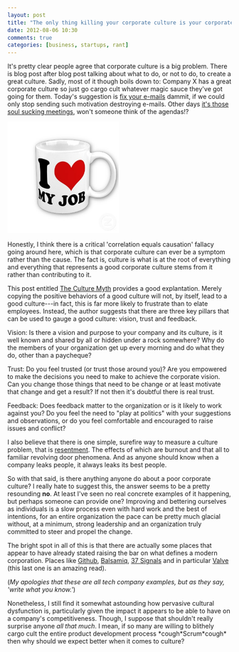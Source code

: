 ```yaml
---
layout: post
title: "The only thing killing your corporate culture is your corporate culture"
date: 2012-08-06 10:30
comments: true
categories: [business, startups, rant]
---
```



It's pretty clear people agree that corporate culture is a big problem. There
is blog post after blog post talking about what to do, or not to do, to create
a great culture. Sadly, most of it though boils down to: Company X has a great
corporate culture so just go cargo cult whatever magic sauce they've got going
for them. Today's suggestion is [fix your e-mails][emails] dammit, if we could
only stop sending such motivation destroying e-mails. Other days [it's those
soul sucking meetings][meetings], won't someone think of the agendas!?

<img class="right" src="/images/i-love-my-job-mug.jpg" width="250">

Honestly, I think there is a critical 'correlation equals causation' fallacy
going around here, which is that corporate culture can ever be a symptom rather
than the cause. The fact is, culture is what is at the root of everything and
everything that represents a good corporate culture stems from it rather than
contributing to it.

<!--more-->

This post entitled [The Culture Myth][myth] provides a good explantation.
Merely copying the positive behaviors of a good culture will not, by itself,
lead to a good culture---in fact, this is far more likely to frustrate than to
elate employees. Instead, the author suggests that there are three key pillars
that can be used to gauge a good culture: vision, trust and feedback.

Vision: Is there a vision and purpose to your company and its culture, is it
well known and shared by all or hidden under a rock somewhere? Why do the
members of your organization get up every morning and do what they do, other
than a paycheque?

Trust: Do you feel trusted (or trust those around you)? Are you empowered to make the
decisions you need to make to achieve the corporate vision. Can you change
those things that need to be change or at least motivate that change and get a
result? If not then it's doubtful there is real trust.

Feedback: Does feedback matter to the organization or is it likely to work against you?
Do you feel the need to "play at politics" with your suggestions and
observations, or do you feel comfortable and encouraged to raise issues and
conflict?

I also believe that there is one simple, surefire way to measure a culture
problem, that is [resentment][resentment]. The effects of which are burnout and
that all to familiar revolving door phenomena. And as anyone should know when a
company leaks people, it always leaks its best people.

So with that said, is there anything anyone do about a poor corporate culture?
I really hate to suggest this, the answer seems to be a pretty resounding
**no**. At least I've seen no real concrete examples of it happening, but
perhaps someone can provide one? Improving and bettering ourselves as
individuals is a slow process even with hard work and the best of intentions,
for an entire organization the pace can be pretty much glacial without, at a
minimum, strong leadership and an organization truly committed to steer and
propel the change.

The bright spot in all of this is that there are actually some places that
appear to have already stated raising the bar on what defines a modern
corporation. Places like [Github][github], [Balsamiq][balsamiq], [37 Signals][37] 
and in particular [Valve][valve] (this last one is an amazing read).

(*My apologies that these are all tech company examples, but as they say, 'write what you know.'*)

Nonetheless, I still find it somewhat astounding how pervasive cultural dysfunction is,
particularly given the impact it appears to be able to have on a company's
competitiveness. Though, I suppose that shouldn't really surprise anyone
*all that much*. I mean, if so many are willing to blithely cargo cult
the entire product development process \*cough\*Scrum\*cough\* then why should
we expect better when it comes to culture?

[emails]: http://moz.com/rand/one-bad-policy-change-email-can-kill-company-culture/
[meetings]:http://www.corporateculturepros.com/2010/08/want-culture-change-change-your-meetingse
[myth]:http://brandonhays.com/blog/2012/07/02/the-culture-myth/
[resentment]:http://iamnotaprogrammer.com/Burnout-is-caused-by-resentment.html
[github]:http://lucisferre.net/2011/01/20/is-it-time-for-a-corporate-culture-revolution/
[valve]:http://blogs.valvesoftware.com/economics/why-valve-or-what-do-we-need-corporations-for-and-how-does-valves-management-structure-fit-into-todays-corporate-world/
[balsamiq]:http://blogs.balsamiq.com/team/2011/09/07/pace/
[37]:http://37signals.com/svn/posts/3223-the-end-of-formality

